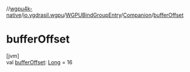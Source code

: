 //[wgpu4k-native](../../../../index.md)/[io.ygdrasil.wgpu](../../index.md)/[WGPUBindGroupEntry](../index.md)/[Companion](index.md)/[bufferOffset](buffer-offset.md)

# bufferOffset

[jvm]\
val [bufferOffset](buffer-offset.md): [Long](https://kotlinlang.org/api/core/kotlin-stdlib/kotlin/-long/index.html) = 16